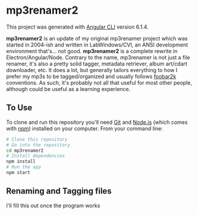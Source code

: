 # mp3renamer2

This project was generated with [Angular CLI](https://github.com/angular/angular-cli) version 6.1.4.

**mp3renamer2** is an update of my original mp3renamer project which was started in 2004-ish and written in LabWindows/CVI, an ANSI development environment that's... not good. **mp3renamer2** is a complete rewrite in Electron/Angular/Node. Contrary to the name, mp3renamer is not just a file renamer, it's also a pretty solid tagger, metadata retriever, album art/cdart downloader, etc. It does a lot, but generally tailors everything to how I prefer my mp3s to be tagged/organized and usually follows [foobar2k](https://foobar2000.org) conventions. As such, it's probably not all that useful for most other people, although could be useful as a learning experience.

## To Use

To clone and run this repository you'll need [Git](https://git-scm.com) and [Node.js](https://nodejs.org/en/download/) (which comes with [npm](http://npmjs.com)) installed on your computer. From your command line:

```bash
# Clone this repository
# Go into the repository
cd mp3renamer2
# Install dependencies
npm install
# Run the app
npm start
```

## Renaming and Tagging files

I'll fill this out once the program works